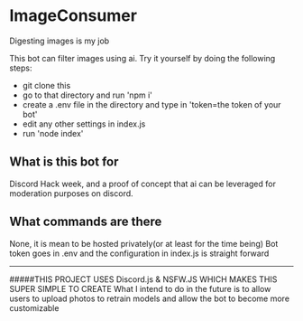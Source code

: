 # ImageConsumer
Digesting images is my job

This bot can filter images using ai. Try it yourself by doing the following steps:
- git clone this
- go to that directory and run 'npm i'
- create a .env file in the directory and type in 'token=the token of your bot'
- edit any other settings in index.js
- run 'node index'


## What is this bot for
Discord Hack week, and a proof of concept that ai can be leveraged for moderation purposes on discord.

## What commands are there
None, it is mean to be hosted privately(or at least for the time being)
Bot token goes in .env and the configuration in index.js is straight forward
***
#####THIS PROJECT USES Discord.js & NSFW.JS WHICH MAKES THIS SUPER SIMPLE TO CREATE
What I intend to do in the future is to allow users to upload photos to retrain models and allow the bot to become more customizable